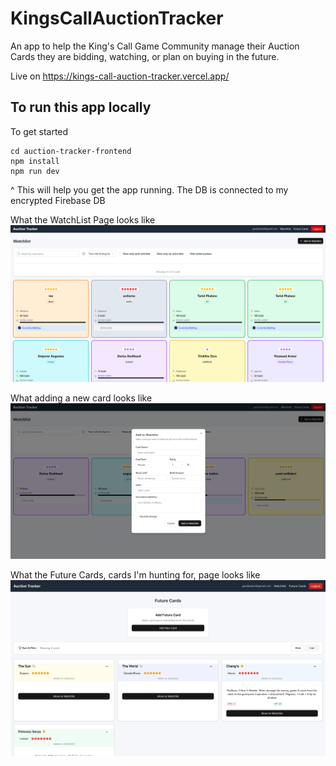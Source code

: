 ﻿# KingsCallAuctionTracker

An app to help the King's Call Game Community manage their Auction Cards they are bidding, watching, or plan on buying in the future.

Live on https://kings-call-auction-tracker.vercel.app/

## To run this app locally

To get started
```
cd auction-tracker-frontend
npm install
npm run dev
```

^ This will help you get the app running. The DB is connected to my encrypted Firebase DB

What the WatchList Page looks like
<img src="auction-tracker-frontend/public/WatchListView.png">

What adding a new card looks like
<img src="auction-tracker-frontend/public/WatchListForm.png">

What the Future Cards, cards I'm hunting for, page looks like
<img src="auction-tracker-frontend/public/FutureCardsPicture.png">

